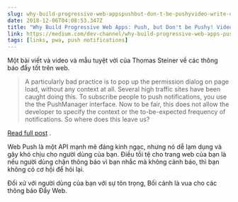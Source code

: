 ```yaml
---
slug: why-build-progressive-web-appspushbut-don-t-be-pushyvideo-write-up
date: 2018-12-06T04:08:53.347Z
title: "Why Build Progressive Web Apps: Push, but Don't be Pushy! Video Write-Up"
link: https://medium.com/dev-channel/why-build-progressive-web-apps-push-but-dont-be-pushy-video-write-up-aa78296886e
tags: [links, pwa, push notifications]
---
```

Một bài viết và video và mẫu tuyệt vời của Thomas Steiner về các thông báo đẩy tốt trên web.

> A particularly bad practice is to pop up the permission dialog on page load, without any context at all. Several high traffic sites have been caught doing this. To subscribe people to push notifications, you use the the PushManager interface. Now to be fair, this does not allow the developer to specify the context or the to-be-expected frequency of notifications. So where does this leave us?

[Read full post](https://medium.com/dev-channel/why-build-progressive-web-apps-push-but-dont-be-pushy-video-write-up-aa78296886e) .

Web Push là một API mạnh mẽ đáng kinh ngạc, nhưng nó dễ lạm dụng và gây khó chịu cho người dùng của bạn. Điều tồi tệ cho trang web của bạn là nếu người dùng chặn thông báo vì bạn nhắc mà không cảnh báo, thì bạn không có cơ hội để hỏi lại.

Đối xử với người dùng của bạn với sự tôn trọng, Bối cảnh là vua cho các thông báo Đẩy Web.
